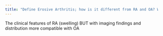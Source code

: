 ```yaml
---
title: "Define Erosive Arthritis; how is it different from RA and OA? Who gets it more, men or women?"
---
```

The clinical features of RA (swelling) BUT with imaging findings and distribution more compatible with OA


